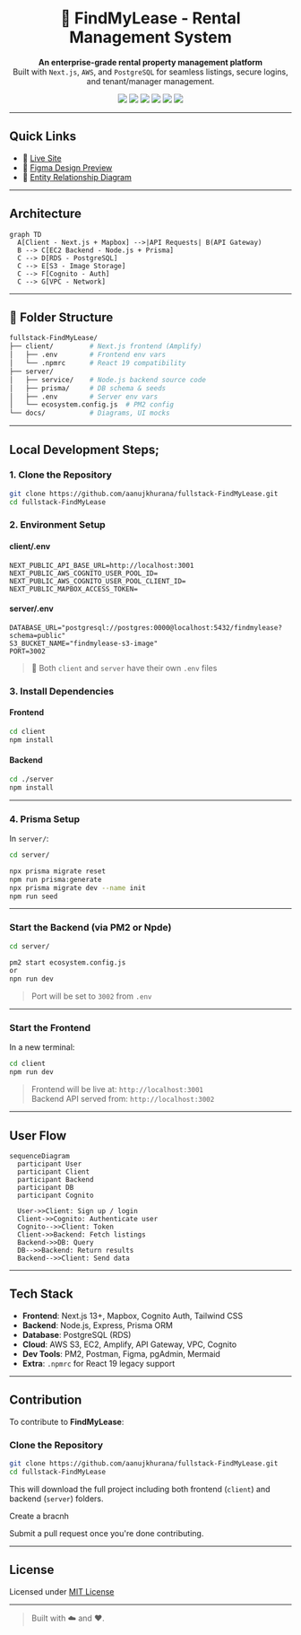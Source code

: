 <h1 align="center">🏢 FindMyLease - Rental Management System</h1>

<p align="center">
  <strong>An enterprise-grade rental property management platform</strong><br/>
  Built with <code>Next.js</code>, <code>AWS</code>, and <code>PostgreSQL</code> for seamless listings, secure logins, and tenant/manager management.
</p>

<p align="center">
  <img src="https://img.shields.io/github/languages/top/aanujkhurana/fullstack-FindMyLease?color=blue&style=flat-square" />
  <img src="https://img.shields.io/badge/Next.js-13+-black?logo=next.js" />
  <img src="https://img.shields.io/badge/AWS-Deployed-orange?logo=amazonaws" />
  <img src="https://img.shields.io/badge/PostgreSQL-Database-blue?logo=postgresql" />
  <img src="https://img.shields.io/badge/Prisma-ORM-lightblue?logo=prisma" />
  <img src="https://img.shields.io/badge/License-MIT-green.svg" />
</p>

---


## Quick Links

- 🚀 [Live Site](https://your-live-url.com)
- 🎨 [Figma Design Preview](./docs/ui-preview.png)
- 🧩 [Entity Relationship Diagram](./docs/entity-diagram.png)

---

## Architecture

```mermaid
graph TD
  A[Client - Next.js + Mapbox] -->|API Requests| B(API Gateway)
  B --> C[EC2 Backend - Node.js + Prisma]
  C --> D[RDS - PostgreSQL]
  C --> E[S3 - Image Storage]
  C --> F[Cognito - Auth]
  C --> G[VPC - Network]
```

---

## 📁 Folder Structure

```bash
fullstack-FindMyLease/
├── client/         # Next.js frontend (Amplify)
│   ├── .env        # Frontend env vars
│   └── .npmrc      # React 19 compatibility
├── server/         
│   ├── service/    # Node.js backend source code
│   ├── prisma/     # DB schema & seeds
│   ├── .env        # Server env vars
│   └── ecosystem.config.js  # PM2 config
└── docs/           # Diagrams, UI mocks
```

---

## Local Development Steps;

### 1. Clone the Repository

```bash
git clone https://github.com/aanujkhurana/fullstack-FindMyLease.git
cd fullstack-FindMyLease
```

### 2. Environment Setup

#### client/.env

```env
NEXT_PUBLIC_API_BASE_URL=http://localhost:3001
NEXT_PUBLIC_AWS_COGNITO_USER_POOL_ID=
NEXT_PUBLIC_AWS_COGNITO_USER_POOL_CLIENT_ID=
NEXT_PUBLIC_MAPBOX_ACCESS_TOKEN=
```

#### server/.env

```env
DATABASE_URL="postgresql://postgres:0000@localhost:5432/findmylease?schema=public"
S3_BUCKET_NAME="findmylease-s3-image"
PORT=3002
```

> 🔁 Both `client` and `server` have their own `.env` files


### 3. Install Dependencies

#### Frontend

```bash
cd client
npm install
```

#### Backend

```bash
cd ./server
npm install
```

---

### 4. Prisma Setup

In `server/`:

```bash
cd server/

npx prisma migrate reset
npm run prisma:generate
npx prisma migrate dev --name init
npm run seed
```

---

### Start the Backend (via PM2 or Npde)

```bash
cd server/

pm2 start ecosystem.config.js
or
npn run dev

```

> Port will be set to `3002` from `.env`

---

### Start the Frontend

In a new terminal:

```bash
cd client
npm run dev
```

> Frontend will be live at: `http://localhost:3001`  
> Backend API served from: `http://localhost:3002`

---

## User Flow

```mermaid
sequenceDiagram
  participant User
  participant Client
  participant Backend
  participant DB
  participant Cognito

  User->>Client: Sign up / login
  Client->>Cognito: Authenticate user
  Cognito-->>Client: Token
  Client->>Backend: Fetch listings
  Backend->>DB: Query
  DB-->>Backend: Return results
  Backend-->>Client: Send data
```


---

## Tech Stack

- **Frontend**: Next.js 13+, Mapbox, Cognito Auth, Tailwind CSS
- **Backend**: Node.js, Express, Prisma ORM
- **Database**: PostgreSQL (RDS)
- **Cloud**: AWS S3, EC2, Amplify, API Gateway, VPC, Cognito
- **Dev Tools**: PM2, Postman, Figma, pgAdmin, Mermaid
- **Extra**: `.npmrc` for React 19 legacy support

---

## Contribution

To contribute to **FindMyLease**:

### Clone the Repository

```bash
git clone https://github.com/aanujkhurana/fullstack-FindMyLease.git
cd fullstack-FindMyLease
```
This will download the full project including both frontend (`client`) and backend (`server`) folders.

Create a bracnh
 
Submit a pull request once you're done contributing.

---

## License

Licensed under [MIT License](./LICENSE)

---

> Built with ☁️ and ❤️.
